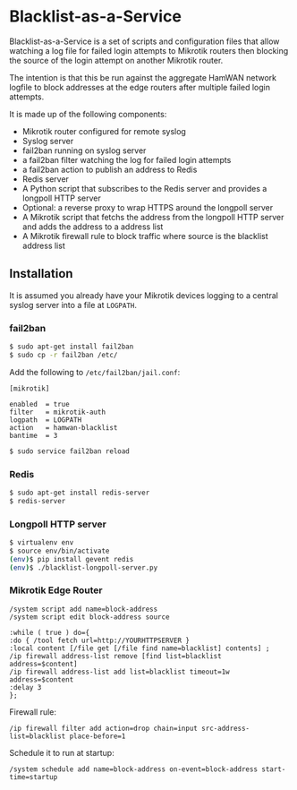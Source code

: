 # Blacklist-as-a-Service

Blacklist-as-a-Service is a set of scripts and configuration files that allow
watching a log file for failed login attempts to Mikrotik routers then blocking
the source of the login attempt on another Mikrotik router.

The intention is that this be run against the aggregate HamWAN network logfile
to block addresses at the edge routers after multiple failed login attempts.

It is made up of the following components:

* Mikrotik router configured for remote syslog
* Syslog server
* fail2ban running on syslog server
* a fail2ban filter watching the log for failed login attempts
* a fail2ban action to publish an address to Redis
* Redis server
* A Python script that subscribes to the Redis server and provides a longpoll
HTTP server
* Optional: a reverse proxy to wrap HTTPS around the longpoll server
* A Mikrotik script that fetchs the address from the longpoll HTTP server and
adds the address to a address list
* A Mikrotik firewall rule to block traffic where source is the blacklist
address list

## Installation

It is assumed you already have your Mikrotik devices logging to a central
syslog server into a file at `LOGPATH`.

### fail2ban

```bash
$ sudo apt-get install fail2ban
$ sudo cp -r fail2ban /etc/
```

Add the following to `/etc/fail2ban/jail.conf`:

```
[mikrotik]

enabled  = true
filter   = mikrotik-auth 
logpath  = LOGPATH
action   = hamwan-blacklist
bantime  = 3
```

```bash
$ sudo service fail2ban reload
```

### Redis

```bash
$ sudo apt-get install redis-server
$ redis-server
```

### Longpoll HTTP server

```bash
$ virtualenv env
$ source env/bin/activate
(env)$ pip install gevent redis
(env)$ ./blacklist-longpoll-server.py
```

### Mikrotik Edge Router

```
/system script add name=block-address
/system script edit block-address source
```

```
:while ( true ) do={
:do { /tool fetch url=http://YOURHTTPSERVER }
:local content [/file get [/file find name=blacklist] contents] ;
/ip firewall address-list remove [find list=blacklist address=$content]
/ip firewall address-list add list=blacklist timeout=1w address=$content
:delay 3
};
```

Firewall rule:

```
/ip firewall filter add action=drop chain=input src-address-list=blacklist place-before=1
```

Schedule it to run at startup:

```
/system schedule add name=block-address on-event=block-address start-time=startup
```
